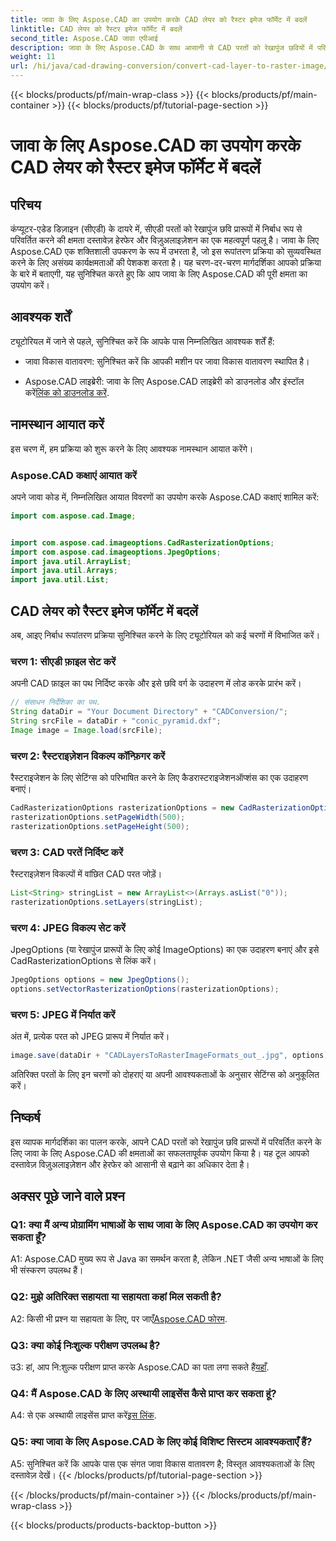 ```yaml
---
title: जावा के लिए Aspose.CAD का उपयोग करके CAD लेयर को रैस्टर इमेज फॉर्मेट में बदलें
linktitle: CAD लेयर को रैस्टर इमेज फॉर्मेट में बदलें
second_title: Aspose.CAD जावा एपीआई
description: जावा के लिए Aspose.CAD के साथ आसानी से CAD परतों को रेखापुंज छवियों में परिवर्तित करना सीखें। निर्बाध दस्तावेज़ विज़ुअलाइज़ेशन के लिए हमारी चरण-दर-चरण मार्गदर्शिका का पालन करें।
weight: 11
url: /hi/java/cad-drawing-conversion/convert-cad-layer-to-raster-image/
---
```


{{< blocks/products/pf/main-wrap-class >}}
{{< blocks/products/pf/main-container >}}
{{< blocks/products/pf/tutorial-page-section >}}

# जावा के लिए Aspose.CAD का उपयोग करके CAD लेयर को रैस्टर इमेज फॉर्मेट में बदलें

## परिचय

कंप्यूटर-एडेड डिज़ाइन (सीएडी) के दायरे में, सीएडी परतों को रेखापुंज छवि प्रारूपों में निर्बाध रूप से परिवर्तित करने की क्षमता दस्तावेज़ हेरफेर और विज़ुअलाइज़ेशन का एक महत्वपूर्ण पहलू है। जावा के लिए Aspose.CAD एक शक्तिशाली उपकरण के रूप में उभरता है, जो इस रूपांतरण प्रक्रिया को सुव्यवस्थित करने के लिए असंख्य कार्यक्षमताओं की पेशकश करता है। यह चरण-दर-चरण मार्गदर्शिका आपको प्रक्रिया के बारे में बताएगी, यह सुनिश्चित करते हुए कि आप जावा के लिए Aspose.CAD की पूरी क्षमता का उपयोग करें।

## आवश्यक शर्तें

ट्यूटोरियल में जाने से पहले, सुनिश्चित करें कि आपके पास निम्नलिखित आवश्यक शर्तें हैं:

- जावा विकास वातावरण: सुनिश्चित करें कि आपकी मशीन पर जावा विकास वातावरण स्थापित है।

-  Aspose.CAD लाइब्रेरी: जावा के लिए Aspose.CAD लाइब्रेरी को डाउनलोड और इंस्टॉल करें[लिंक को डाउनलोड करें](https://releases.aspose.com/cad/java/).

## नामस्थान आयात करें

इस चरण में, हम प्रक्रिया को शुरू करने के लिए आवश्यक नामस्थान आयात करेंगे।

### Aspose.CAD कक्षाएं आयात करें

अपने जावा कोड में, निम्नलिखित आयात विवरणों का उपयोग करके Aspose.CAD कक्षाएं शामिल करें:

```java
import com.aspose.cad.Image;


import com.aspose.cad.imageoptions.CadRasterizationOptions;
import com.aspose.cad.imageoptions.JpegOptions;
import java.util.ArrayList;
import java.util.Arrays;
import java.util.List;
```

## CAD लेयर को रैस्टर इमेज फॉर्मेट में बदलें

अब, आइए निर्बाध रूपांतरण प्रक्रिया सुनिश्चित करने के लिए ट्यूटोरियल को कई चरणों में विभाजित करें।

### चरण 1: सीएडी फ़ाइल सेट करें

अपनी CAD फ़ाइल का पथ निर्दिष्ट करके और इसे छवि वर्ग के उदाहरण में लोड करके प्रारंभ करें।

```java
// संसाधन निर्देशिका का पथ.
String dataDir = "Your Document Directory" + "CADConversion/";
String srcFile = dataDir + "conic_pyramid.dxf";
Image image = Image.load(srcFile);
```

### चरण 2: रैस्टराइज़ेशन विकल्प कॉन्फ़िगर करें

रैस्टराइजेशन के लिए सेटिंग्स को परिभाषित करने के लिए कैडरास्टराइजेशनऑप्शंस का एक उदाहरण बनाएं।

```java
CadRasterizationOptions rasterizationOptions = new CadRasterizationOptions();
rasterizationOptions.setPageWidth(500);
rasterizationOptions.setPageHeight(500);
```

### चरण 3: CAD परतें निर्दिष्ट करें

रैस्टराइज़ेशन विकल्पों में वांछित CAD परत जोड़ें।

```java
List<String> stringList = new ArrayList<>(Arrays.asList("0"));
rasterizationOptions.setLayers(stringList);
```

### चरण 4: JPEG विकल्प सेट करें

JpegOptions (या रेखापुंज प्रारूपों के लिए कोई ImageOptions) का एक उदाहरण बनाएं और इसे CadRasterizationOptions से लिंक करें।

```java
JpegOptions options = new JpegOptions();
options.setVectorRasterizationOptions(rasterizationOptions);
```

### चरण 5: JPEG में निर्यात करें

अंत में, प्रत्येक परत को JPEG प्रारूप में निर्यात करें।

```java
image.save(dataDir + "CADLayersToRasterImageFormats_out_.jpg", options);
```

अतिरिक्त परतों के लिए इन चरणों को दोहराएं या अपनी आवश्यकताओं के अनुसार सेटिंग्स को अनुकूलित करें।

## निष्कर्ष

इस व्यापक मार्गदर्शिका का पालन करके, आपने CAD परतों को रेखापुंज छवि प्रारूपों में परिवर्तित करने के लिए जावा के लिए Aspose.CAD की क्षमताओं का सफलतापूर्वक उपयोग किया है। यह टूल आपको दस्तावेज़ विज़ुअलाइज़ेशन और हेरफेर को आसानी से बढ़ाने का अधिकार देता है।

## अक्सर पूछे जाने वाले प्रश्न

### Q1: क्या मैं अन्य प्रोग्रामिंग भाषाओं के साथ जावा के लिए Aspose.CAD का उपयोग कर सकता हूँ?

A1: Aspose.CAD मुख्य रूप से Java का समर्थन करता है, लेकिन .NET जैसी अन्य भाषाओं के लिए भी संस्करण उपलब्ध हैं।

### Q2: मुझे अतिरिक्त सहायता या सहायता कहां मिल सकती है?

 A2: किसी भी प्रश्न या सहायता के लिए, पर जाएँ[Aspose.CAD फोरम](https://forum.aspose.com/c/cad/19).

### Q3: क्या कोई निःशुल्क परीक्षण उपलब्ध है?

 उ3: हां, आप नि:शुल्क परीक्षण प्राप्त करके Aspose.CAD का पता लगा सकते हैं[यहाँ](https://releases.aspose.com/).

### Q4: मैं Aspose.CAD के लिए अस्थायी लाइसेंस कैसे प्राप्त कर सकता हूं?

 A4: से एक अस्थायी लाइसेंस प्राप्त करें[इस लिंक](https://purchase.aspose.com/temporary-license/).

### Q5: क्या जावा के लिए Aspose.CAD के लिए कोई विशिष्ट सिस्टम आवश्यकताएँ हैं?

A5: सुनिश्चित करें कि आपके पास एक संगत जावा विकास वातावरण है; विस्तृत आवश्यकताओं के लिए दस्तावेज़ देखें।
{{< /blocks/products/pf/tutorial-page-section >}}

{{< /blocks/products/pf/main-container >}}
{{< /blocks/products/pf/main-wrap-class >}}

{{< blocks/products/products-backtop-button >}}
